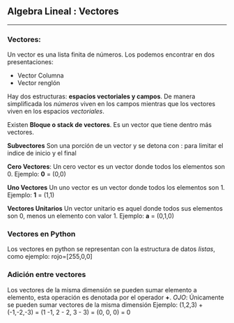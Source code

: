 ## Algebra Lineal : Vectores
---

### Vectores:
Un vector es una lista finita de números. Los podemos encontrar en dos presentaciones:
- Vector Columna
- Vector renglón

Hay dos estructuras: **espacios vectoriales y campos**. De manera simplificada los *números* viven en los campos mientras que los vectores viven en los espacios *vectoriales*.

Existen **Bloque o stack de vectores**. Es un vector que tiene dentro más vectores.

**Subvectores** Son una porción de un vector y se detona con : para limitar el indice de inicio y el final

**Cero Vectores**: Un cero vector es un vector donde todos los elementos son 0. Ejemplo: **0** = (0,0)

**Uno Vectores** Un uno vector es un vector donde todos los elementos son 1. Ejemplo: **1** = (1,1)

**Vectores Unitarios** Un vector unitario es aquel donde todos sus elementos son 0, menos un elemento con valor 1. Ejemplo: **a** = (0,1,0)

### Vectores en Python
Los vectores en python se representan con la estructura de datos *listas*, como ejemplo: rojo=[255,0,0] 

### Adición entre vectores
Los vectores de la misma dimensión se pueden sumar elemento a elemento, esta operación es denotada por el operador **+**.
*OJO*: Únicamente se pueden sumar vectores de la misma dimensión
Ejemplo:
 (1,2,3) + (-1,-2,-3) = (1 -1, 2 - 2, 3 - 3) = (0, 0, 0) = 0